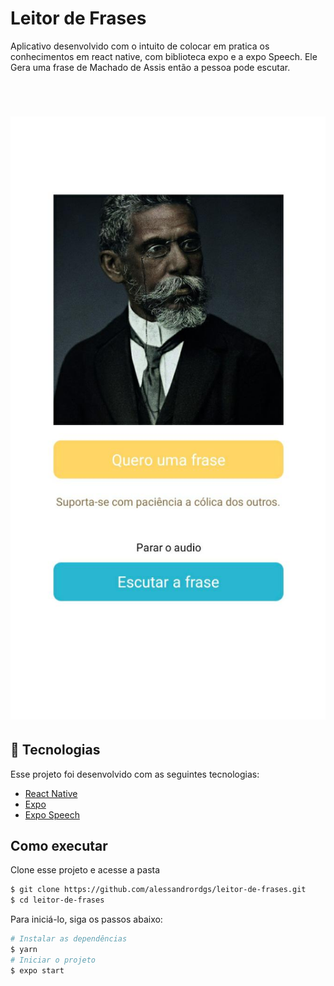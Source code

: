 # Leitor de Frases

<p>
 Aplicativo desenvolvido com o intuito de colocar em pratica os conhecimentos em react native, com biblioteca expo e a expo Speech. Ele Gera uma frase de Machado de Assis então a pessoa pode escutar.
</p>

<br>

<h1>
 <img alt="Leitor de Frases" src="./.github/MachadoDeAssisAPP.png"> 
</h1>

## 🧪 Tecnologias 

Esse projeto foi desenvolvido com as seguintes tecnologias:

- [React Native](https://reactnative.dev/)
- [Expo](https://expo.dev/)
- [Expo Speech](https://docs.expo.dev/versions/latest/sdk/speech/)

## Como executar 

Clone esse projeto e acesse a pasta

```bash
$ git clone https://github.com/alessandrordgs/leitor-de-frases.git
$ cd leitor-de-frases
```

Para iniciá-lo, siga os passos abaixo:
```bash
# Instalar as dependências
$ yarn
# Iniciar o projeto
$ expo start
```